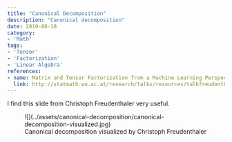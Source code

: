 ```yaml
---
title: "Canonical Decomposition"
description: "Canonical decomposition"
date: 2019-06-18
category:
- 'Math'
tags:
- 'Tensor'
- 'Factorization'
- 'Linear Algebra'
references:
- name: Matrix and Tensor Factorization from a Machine Learning Perspective
  link: http://statmath.wu.ac.at/research/talks/resources/talkfreudenthaler.pdf
---
```




I find this slide from Christoph Freudenthaler very useful.

<figure markdown="1">
![](../assets/canonical-decomposition/canonical-decomposition-visualized.jpg)
<figcaption markdown="1">
Canonical decomposition visualized by Christoph Freudenthaler
</figcaption>
</figure>
